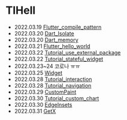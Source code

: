 # TIHell

- 2022.03.19 [Flutter_compile_pattern](https://github.com/DaeyoungHwang/TIHell/blob/main/Flutter/Flutter_compile_pattern.md)
- 2022.03.20 [Dart_Isolate](https://github.com/DaeyoungHwang/TIHell/blob/main/Flutter/Dart_Isolate.md)
- 2022.03.20 [Dart_memory](https://github.com/DaeyoungHwang/TIHell/blob/main/Flutter/Dart_memory.md)
- 2022.03.21 [Flutter_hello_world](https://github.com/DaeyoungHwang/TIHell/blob/main/Flutter/Tutorial_hollo_world.md)
- 2022.03.22 [Tutorial_use_external_package](https://github.com/DaeyoungHwang/TIHell/blob/main/Flutter/Tutorial_use_external_package.md)
- 2022.03.22 [Tutorial_stateful_widget](https://github.com/DaeyoungHwang/TIHell/blob/main/Flutter/Tutorial_stateful_widget.md)
- 2022.03.23~24 코로나 ㅠㅠ
- 2022.03.25 [Widget](https://github.com/DaeyoungHwang/TIHell/blob/main/Flutter/widget.md)
- 2022.03.28 [Tutorial_interaction](https://github.com/DaeyoungHwang/TIHell/blob/main/Flutter/Tutorial_interaction.md)
- 2022.03.28 [Tutorial_navigation](https://github.com/DaeyoungHwang/TIHell/blob/main/Flutter/Tutorial_navigation.md)
- 2022.03.29 [CustomPaint](https://github.com/DaeyoungHwang/TIHell/blob/main/Flutter/CustomPaint.md)
- 2022.03.30 [Tutorial_custom_chart](https://github.com/DaeyoungHwang/TIHell/blob/main/Flutter/Tutorial_custom_chart.md)
- 2022.03.30 [EdgeInsets](https://github.com/DaeyoungHwang/TIHell/blob/main/Flutter/EdgeInsets.md)
- 2022.03.31 [GetX](https://github.com/DaeyoungHwang/TIHell/blob/main/Flutter/GetX.md)
